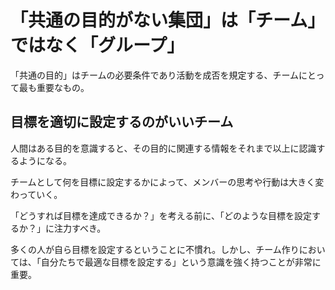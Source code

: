 # 「共通の目的がない集団」は「チーム」ではなく「グループ」
「共通の目的」はチームの必要条件であり活動を成否を規定する、チームにとって最も重要なもの。

## 目標を適切に設定するのがいいチーム
人間はある目的を意識すると、その目的に関連する情報をそれまで以上に認識するようになる。

チームとして何を目標に設定するかによって、メンバーの思考や行動は大きく変わっていく。

「どうすれば目標を達成できるか？」を考える前に、「どのような目標を設定するか？」に注力すべき。

多くの人が自ら目標を設定するということに不慣れ。しかし、チーム作りにおいては、「自分たちで最適な目標を設定する」という意識を強く持つことが非常に重要。